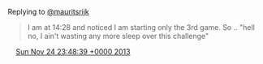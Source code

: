 Replying to [@mauritsrijk](https://twitter.com/mauritsrijk/status/404349272843223040)

> I am at 14:28 and noticed I am starting only the 3rd game\. So \.\. "hell no, I ain't wasting any more sleep over this challenge"

<img src="../../media/tweet.ico" width="12" /> [Sun Nov 24 23:48:39 +0000 2013](https://twitter.com/DromerDenker/status/404758491447181313)